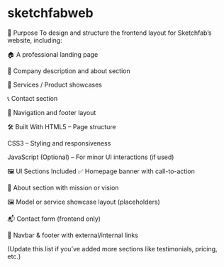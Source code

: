 # sketchfabweb
🎯 Purpose
To design and structure the frontend layout for Sketchfab’s website, including:

🏠 A professional landing page

📄 Company description and about section

💼 Services / Product showcases

📞 Contact section

🔗 Navigation and footer layout

🛠️ Built With
HTML5 – Page structure

CSS3 – Styling and responsiveness

JavaScript (Optional) – For minor UI interactions (if used)

🖼️ UI Sections Included
✅ Homepage banner with call-to-action

🧾 About section with mission or vision

🖼️ Model or service showcase layout (placeholders)

📬 Contact form (frontend only)

🔗 Navbar & footer with external/internal links

(Update this list if you’ve added more sections like testimonials, pricing, etc.)
